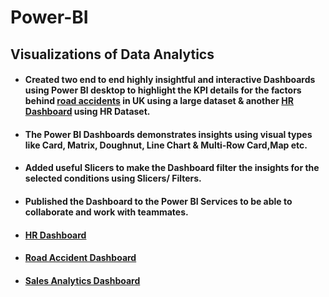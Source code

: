 # Power-BI
## Visualizations of Data Analytics
* #### Created two end to end highly insightful and interactive Dashboards using Power BI desktop to highlight the KPI details for the factors behind [road accidents](https://github.com/ShreevaniRao/Power-BI/blob/main/Road%20Accident/Power%20BI%20Dashboard%20-%20Accident%20Analysis.png) in UK using a large dataset & another [HR Dashboard](https://github.com/ShreevaniRao/Power-BI/blob/main/HR/HR%20Data%20Reporting.pdf) using HR Dataset.
* #### The Power BI Dashboards demonstrates insights using visual types like Card, Matrix, Doughnut, Line Chart & Multi-Row Card,Map etc.
* #### Added useful Slicers to make the Dashboard filter the insights for the selected conditions using Slicers/ Filters.
* #### Published the Dashboard to the Power BI Services to be able to collaborate and work with teammates.
* #### [HR Dashboard](https://github.com/ShreevaniRao/Power-BI/blob/main/HR/HR%20Data%20Reporting.pdf)
* #### [Road Accident Dashboard](https://github.com/ShreevaniRao/Power-BI/blob/main/Road%20Accident/Road%20Accident%20Analysis.pdf)
* #### [Sales Analytics Dashboard](https://github.com/ShreevaniRao/Power-BI/tree/main/Sales%20Analytics)

